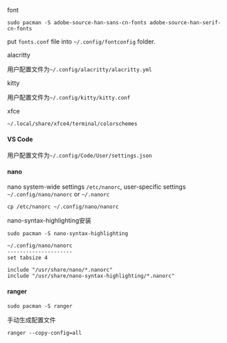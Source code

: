 
font

```
sudo pacman -S adobe-source-han-sans-cn-fonts adobe-source-han-serif-cn-fonts
```

put `fonts.conf` file into `~/.config/fontconfig` folder.

alacritty

用户配置文件为`~/.config/alacritty/alacritty.yml`

kitty

用户配置文件为`~/.config/kitty/kitty.conf`

xfce

`~/.local/share/xfce4/terminal/colorschemes`

#### VS Code

用户配置文件为`~/.config/Code/User/settings.json`

#### nano

nano system-wide settings `/etc/nanorc`, user-specific settings `~/.config/nano/nanorc` or `~/.nanorc`

```
cp /etc/nanorc ~/.config/nano/nanorc
```

nano-syntax-highlighting安装

```
sudo pacman -S nano-syntax-highlighting
```

```
~/.config/nano/nanorc
---------------------
set tabsize 4

include "/usr/share/nano/*.nanorc"
include "/usr/share/nano-syntax-highlighting/*.nanorc"
```

#### ranger

```
sudo pacman -S ranger
```

手动生成配置文件

```
ranger --copy-config=all
```
